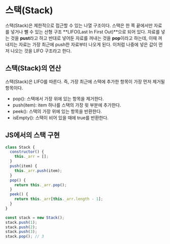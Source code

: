 # 스택(Stack)

스택(Stack)은 제한적으로 접근할 수 있는 나열 구조이다.  스택은 한 쪽 끝에서만 자료를 넣거나 뺄 수 
있는 선형 구조 **LIFO(Last In First Out)**으로 되어 있다. 자료를 넣는 것을 **pust**라고 하고 반대로
넣어둔 자료를 꺼내는 것을 **pop**이라고 하는데, 이때 꺼내지는 자료는 가장 최근에 push한 자료부터 
나오게 된다. 이처럼 나중에 넣은 값이 먼저 나오는 것을 LIFO 구조라고 한다.



## 스택(Stack)의 연산

스택(Stack)은 LIFO를 따른다. 즉, 가장 최근에 스택에 추가한 항목이 가장 먼저 제거될 항목이다. 

* pop(): 스택에서 가장 위에 있는 항목을 제거한다.
* push(item): item 하나를 스택의 가장 윗 부분에 추가한다.
* peek():  스택의 가장 위에 있는 항목을 반환한다.
* isEmpty(): 스택이 비어 있을 때에 true를 반환한다.



## JS에서의 스택 구현

```javascript
class Stack {
  constructor() {
    this._arr = [];
  }
  push(item) {
    this._arr.push(item);
  }
  pop() {
    return this._arr.pop();
  }
  peek() {
    return this._arr[this._arr.length - 1];
  }
}

const stack = new Stack();
stack.push(1);
stack.push(2);
stack.push(3);
stack.pop(); // 3
```

